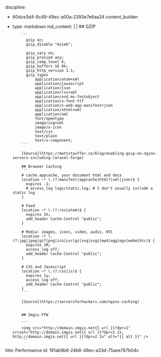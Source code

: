 discipline:
  - 60dce3d4-8c49-49ec-a00a-2393e7e6aa24
content_builder:
  - 
    type: markdown
    md_content: |
      |
            ## GZIP
            
            ```
              gzip on;
              gzip_disable "msie6";
            
              gzip_vary on;
              gzip_proxied any;
              gzip_comp_level 6;
              gzip_buffers 16 8k;
              gzip_http_version 1.1;
              gzip_types
                  application/atom+xml
                  application/javascript
                  application/json
                  application/rss+xml
                  application/vnd.ms-fontobject
                  application/x-font-ttf
                  application/x-web-app-manifest+json
                  application/xhtml+xml
                  application/xml
                  font/opentype
                  image/svg+xml
                  image/x-icon
                  text/css
                  text/plain
                  text/x-component;
            ```
            
            [Source](https://mattstauffer.co/blog/enabling-gzip-on-nginx-servers-including-laravel-forge)
            
            ## Browser Caching
            ```
            # cache.appcache, your document html and data
            location ~* \.(?:manifest|appcache|html?|xml|json)$ {
              expires -1;
              # access_log logs/static.log; # I don't usually include a static log
            }
            
            # Feed
            location ~* \.(?:rss|atom)$ {
              expires 1h;
              add_header Cache-Control "public";
            }
            
            # Media: images, icons, video, audio, HTC
            location ~* \.(?:jpg|jpeg|gif|png|ico|cur|gz|svg|svgz|mp4|ogg|ogv|webm|htc)$ {
              expires 1M;
              access_log off;
              add_header Cache-Control "public";
            }
            
            # CSS and Javascript
            location ~* \.(?:css|js)$ {
              expires 1y;
              access_log off;
              add_header Cache-Control "public";
            }
            ```
            
            [Source](https://serversforhackers.com/nginx-caching)
            
            
            ## Imgix FTW
            
            ```
            <img src="http://domain.imgix.net{{ url }}?dpr=1" srcset="http://domain.imgix.net{{ url }}?dpr=1 1x, http://domain.imgix.net{{ url }}?dpr=2 2x" alt="{{ alt }}" />
            ```
title: Performance
id: 191ab9b6-24b6-48ec-a33d-75aee787b04c
